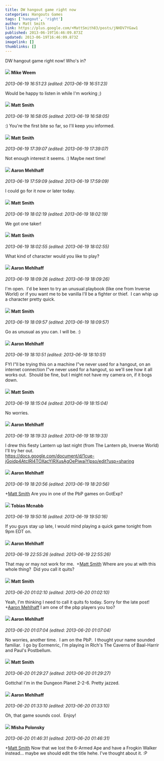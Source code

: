 ```yaml
---
title: DW hangout game right now
categories: Hangouts Games
tags: ['hangout', 'right']
author: Matt Smith
link: https://plus.google.com/+MattSmith83/posts/jNHDV7YGaw1
published: 2013-06-19T16:46:09.873Z
updated: 2013-06-19T16:46:09.873Z
imagelink: []
thumblinks: []
---
```


DW hangout game right now! Who&#39;s in?
<div id='comment z13ocjnzam3ay5djx04cjniqtsyzczabeis'>
  <h4><img src='{{site.baseurl}}//images/avatars/106974596503338920008_photo.jpg'> Mike Weem</h4>
      <p><cite>2013-06-19 16:51:23 (edited: 2013-06-19 16:51:23)</cite></p>
        <p>Would be happy to listen in while I&#39;m working ;)</p>
</div>
        

<div id='comment z13ocjnzam3ay5djx04cjniqtsyzczabeis'>
  <h4><img src='{{site.baseurl}}//images/avatars/114058978089705547111_photo.jpg'> Matt Smith</h4>
      <p><cite>2013-06-19 16:58:05 (edited: 2013-06-19 16:58:05)</cite></p>
        <p>:) You&#39;re the first bite so far, so I&#39;ll keep you informed.</p>
</div>
        

<div id='comment z13ocjnzam3ay5djx04cjniqtsyzczabeis'>
  <h4><img src='{{site.baseurl}}//images/avatars/114058978089705547111_photo.jpg'> Matt Smith</h4>
      <p><cite>2013-06-19 17:39:07 (edited: 2013-06-19 17:39:07)</cite></p>
        <p>Not enough interest it seems. :) Maybe next time!</p>
</div>
        

<div id='comment z13ocjnzam3ay5djx04cjniqtsyzczabeis'>
  <h4><img src='{{site.baseurl}}//images/avatars/104596942949609710595_photo.jpg'> Aaron Mehlhaff</h4>
      <p><cite>2013-06-19 17:59:09 (edited: 2013-06-19 17:59:09)</cite></p>
        <p>I could go for it now or later today.  </p>
</div>
        

<div id='comment z13ocjnzam3ay5djx04cjniqtsyzczabeis'>
  <h4><img src='{{site.baseurl}}//images/avatars/114058978089705547111_photo.jpg'> Matt Smith</h4>
      <p><cite>2013-06-19 18:02:19 (edited: 2013-06-19 18:02:19)</cite></p>
        <p>We got one taker!</p>
</div>
        

<div id='comment z13ocjnzam3ay5djx04cjniqtsyzczabeis'>
  <h4><img src='{{site.baseurl}}//images/avatars/114058978089705547111_photo.jpg'> Matt Smith</h4>
      <p><cite>2013-06-19 18:02:55 (edited: 2013-06-19 18:02:55)</cite></p>
        <p>What kind of character would you like to play?</p>
</div>
        

<div id='comment z13ocjnzam3ay5djx04cjniqtsyzczabeis'>
  <h4><img src='{{site.baseurl}}//images/avatars/104596942949609710595_photo.jpg'> Aaron Mehlhaff</h4>
      <p><cite>2013-06-19 18:09:26 (edited: 2013-06-19 18:09:26)</cite></p>
        <p>I&#39;m open.  I&#39;d be keen to try an unusual playbook (like one from Inverse World) or if you want me to be vanilla I&#39;ll be a fighter or thief.  I can whip up a character pretty quick.  </p>
</div>
        

<div id='comment z13ocjnzam3ay5djx04cjniqtsyzczabeis'>
  <h4><img src='{{site.baseurl}}//images/avatars/114058978089705547111_photo.jpg'> Matt Smith</h4>
      <p><cite>2013-06-19 18:09:57 (edited: 2013-06-19 18:09:57)</cite></p>
        <p>Go as unusual as you can. I will be. :)</p>
</div>
        

<div id='comment z13ocjnzam3ay5djx04cjniqtsyzczabeis'>
  <h4><img src='{{site.baseurl}}//images/avatars/104596942949609710595_photo.jpg'> Aaron Mehlhaff</h4>
      <p><cite>2013-06-19 18:10:51 (edited: 2013-06-19 18:10:51)</cite></p>
        <p>FYI I&quot;ll be trying this on a machine I&quot;ve never used for a hangout, on an internet connection I&quot;ve never used for a hangout, so we&#39;ll see how it all works out.  Should be fine, but I might not have my camera on, if it bogs down.  </p>
</div>
        

<div id='comment z13ocjnzam3ay5djx04cjniqtsyzczabeis'>
  <h4><img src='{{site.baseurl}}//images/avatars/114058978089705547111_photo.jpg'> Matt Smith</h4>
      <p><cite>2013-06-19 18:15:04 (edited: 2013-06-19 18:15:04)</cite></p>
        <p>No worries.</p>
</div>
        

<div id='comment z13ocjnzam3ay5djx04cjniqtsyzczabeis'>
  <h4><img src='{{site.baseurl}}//images/avatars/104596942949609710595_photo.jpg'> Aaron Mehlhaff</h4>
      <p><cite>2013-06-19 18:19:33 (edited: 2013-06-19 18:19:33)</cite></p>
        <p>I drew this fiesty Lantern up last night (from The Lantern pb, Inverse World) I&#39;ll try her out.  <br /><a href="https://docs.google.com/document/d/1cue-jGoidp4AtcIRl4TOXacYIRXusAgOePiwaiYlpso/edit?usp=sharing" class="ot-anchor">https://docs.google.com/document/d/1cue-jGoidp4AtcIRl4TOXacYIRXusAgOePiwaiYlpso/edit?usp=sharing</a></p>
</div>
        

<div id='comment z13ocjnzam3ay5djx04cjniqtsyzczabeis'>
  <h4><img src='{{site.baseurl}}//images/avatars/104596942949609710595_photo.jpg'> Aaron Mehlhaff</h4>
      <p><cite>2013-06-19 18:20:56 (edited: 2013-06-19 18:20:56)</cite></p>
        <p><span class="proflinkWrapper"><span class="proflinkPrefix">+</span><a class="proflink" href="https://plus.google.com/114058978089705547111" oid="114058978089705547111">Matt Smith</a></span> Are you in one of the PbP games on GotExp?</p>
</div>
        

<div id='comment z13ocjnzam3ay5djx04cjniqtsyzczabeis'>
  <h4><img src='{{site.baseurl}}//images/avatars/107114658676879255298_photo.jpg'> Tobias Mcnabb</h4>
      <p><cite>2013-06-19 19:50:16 (edited: 2013-06-19 19:50:16)</cite></p>
        <p>If you guys stay up late, I would mind playing a quick game tonight from 9pm EDT on.</p>
</div>
        

<div id='comment z13ocjnzam3ay5djx04cjniqtsyzczabeis'>
  <h4><img src='{{site.baseurl}}//images/avatars/104596942949609710595_photo.jpg'> Aaron Mehlhaff</h4>
      <p><cite>2013-06-19 22:55:26 (edited: 2013-06-19 22:55:26)</cite></p>
        <p>That may or may not work for me.  <span class="proflinkWrapper"><span class="proflinkPrefix">+</span><a class="proflink" href="https://plus.google.com/114058978089705547111" oid="114058978089705547111">Matt Smith</a></span> Where are you at with this whole thing?  Did you call it quits?</p>
</div>
        

<div id='comment z13ocjnzam3ay5djx04cjniqtsyzczabeis'>
  <h4><img src='{{site.baseurl}}//images/avatars/114058978089705547111_photo.jpg'> Matt Smith</h4>
      <p><cite>2013-06-20 01:02:10 (edited: 2013-06-20 01:02:10)</cite></p>
        <p>Yeah, I&#39;m thinking I need to call it quits fo today. Sorry for the late post! <span class="proflinkWrapper"><span class="proflinkPrefix">+</span><a class="proflink" href="https://plus.google.com/104596942949609710595" oid="104596942949609710595">Aaron Mehlhaff</a></span> I am one of the pbp players you too?</p>
</div>
        

<div id='comment z13ocjnzam3ay5djx04cjniqtsyzczabeis'>
  <h4><img src='{{site.baseurl}}//images/avatars/104596942949609710595_photo.jpg'> Aaron Mehlhaff</h4>
      <p><cite>2013-06-20 01:07:04 (edited: 2013-06-20 01:07:04)</cite></p>
        <p>No worries, another time.  I am on the PbP.  I thought your name sounded familiar.  I go by Eormenric, I&#39;m playing in RIch&#39;s The Caverns of Baal-Harrir and Paul&#39;s Postbellum.  </p>
</div>
        

<div id='comment z13ocjnzam3ay5djx04cjniqtsyzczabeis'>
  <h4><img src='{{site.baseurl}}//images/avatars/114058978089705547111_photo.jpg'> Matt Smith</h4>
      <p><cite>2013-06-20 01:29:27 (edited: 2013-06-20 01:29:27)</cite></p>
        <p>Gottcha! I&#39;m in the Dungeon Planet 2-2-6. Pretty jazzed.</p>
</div>
        

<div id='comment z13ocjnzam3ay5djx04cjniqtsyzczabeis'>
  <h4><img src='{{site.baseurl}}//images/avatars/104596942949609710595_photo.jpg'> Aaron Mehlhaff</h4>
      <p><cite>2013-06-20 01:33:10 (edited: 2013-06-20 01:33:10)</cite></p>
        <p>Oh, that game sounds cool.  Enjoy!</p>
</div>
        

<div id='comment z13ocjnzam3ay5djx04cjniqtsyzczabeis'>
  <h4><img src='{{site.baseurl}}//images/avatars/116245899164381280330_photo.jpg'> Misha Polonsky</h4>
      <p><cite>2013-06-20 01:46:31 (edited: 2013-06-20 01:46:31)</cite></p>
        <p><span class="proflinkWrapper"><span class="proflinkPrefix">+</span><a class="proflink" href="https://plus.google.com/114058978089705547111" oid="114058978089705547111">Matt Smith</a></span> Now that we lost the 6-Armed Ape and have a Frogkin Walker instead... maybe we should edit the title hehe. I&#39;ve thought about it. :P</p>
</div>
        